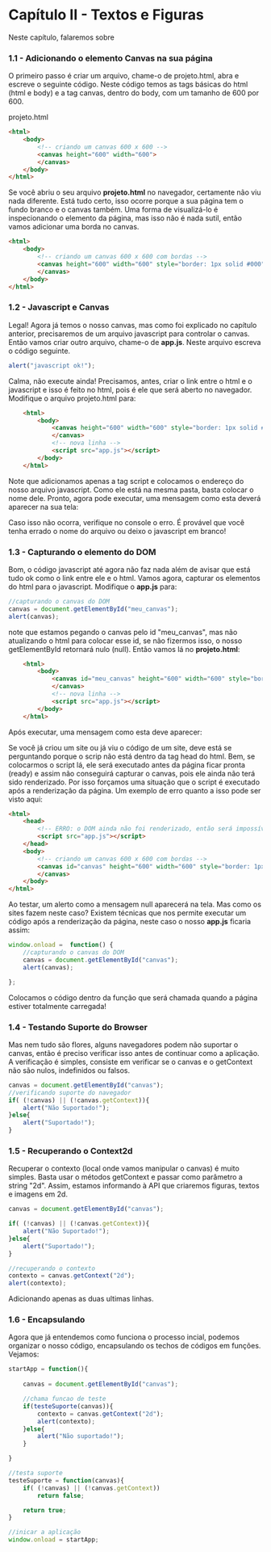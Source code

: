 # Capítulo II - Textos e Figuras

Neste capítulo, falaremos sobre 

### 1.1 - Adicionando o elemento Canvas na sua página

O primeiro passo é criar um arquivo, chame-o de projeto.html, abra e escreve o seguinte código. Neste código temos as tags básicas do html (html e body) e a tag canvas, dentro do body, com um tamanho de 600 por 600.

projeto.html

```html
<html>
	<body>
		<!-- criando um canvas 600 x 600 -->
		<canvas height="600" width="600">
		</canvas>
	</body>
</html>
```

Se você abriu o seu arquivo **projeto.html** no navegador, certamente não viu nada diferente. Está tudo certo, isso ocorre porque a sua página tem o fundo branco e o canvas também. Uma forma de visualizá-lo é inspecionando o elemento da página, mas isso não é nada sutil, então vamos adicionar uma borda no canvas.

```html
<html>
	<body>
		<!-- criando um canvas 600 x 600 com bordas -->
		<canvas height="600" width="600" style="border: 1px solid #000">
		</canvas>
	</body>
</html>
```

### 1.2 - Javascript e Canvas

Legal! Agora já temos o nosso canvas, mas como foi explicado no capítulo anterior, precisaremos de um arquivo javascript para controlar o canvas. Então vamos criar outro arquivo, chame-o de **app.js**. Neste arquivo escreva o código seguinte.

```javascript
alert("javascript ok!");
```

Calma, não execute ainda! Precisamos, antes, criar o link entre o html e o javascript e isso é feito no html, pois é ele que será aberto no navegador. Modifique o arquivo projeto.html para:

```html
	<html>
		<body>
			<canvas height="600" width="600" style="border: 1px solid #000">
			</canvas>
			<!-- nova linha -->
			<script src="app.js"></script>
		</body>
	</html>
```

Note que adicionamos apenas a tag script e colocamos o endereço do nosso arquivo javascript. Como ele está na mesma pasta, basta colocar o nome dele. Pronto, agora pode executar, uma mensagem como esta deverá aparecer na sua tela:


Caso isso não ocorra, verifique no console o erro. É provável que você tenha errado o nome do arquivo ou deixo o javascript em branco!

### 1.3 - Capturando o elemento do DOM

Bom, o código javascript até agora não faz nada além de avisar que está tudo ok como o link entre ele e o html. Vamos agora, capturar os elementos do html para o javascript. Modifique o **app.js** para:

```javascript
//capturando o canvas do DOM
canvas = document.getElementById("meu_canvas");
alert(canvas);
```

note que estamos pegando o canvas pelo id "meu_canvas", mas não atualizando o html para colocar esse id, se não fizermos isso, o nosso getElementById retornará nulo (null). Então vamos lá no **projeto.html**:

```html
	<html>
		<body>
			<canvas id="meu_canvas" height="600" width="600" style="border: 1px solid #000">
			</canvas>
			<!-- nova linha -->
			<script src="app.js"></script>
		</body>
	</html>
```

Após executar, uma mensagem como esta deve aparecer:



Se você já criou um site ou já viu o código de um site, deve está se perguntando porque o scrip não está dentro da tag head do html. Bem, se colocarmos o script lá, ele será executado antes da página ficar pronta (ready) e assim não conseguirá capturar o canvas, pois ele ainda não terá sido renderizado. Por isso forçamos uma situação que o script é executado após a renderização da página. Um exemplo de erro quanto a isso pode ser visto aqui:

```html
<html>
	<head>
		<!-- ERRO: o DOM ainda não foi renderizado, então será impossível pegar o canvas-->
		<script src="app.js"></script>
	</head>
	<body>
		<!-- criando um canvas 600 x 600 com bordas -->
		<canvas id="canvas" height="600" width="600" style="border: 1px solid #000">
		</canvas>
	</body>
</html>
```
Ao testar, um alerto como a mensagem null aparecerá na tela. Mas como os sites fazem neste caso? Existem técnicas que nos permite executar um código após a renderização da página, neste caso o nosso **app.js** ficaria assim:

```javascript
window.onload =  function() { 
	//capturando o canvas do DOM
	canvas = document.getElementById("canvas");
	alert(canvas);

};
```
Colocamos o código dentro da função que será chamada quando a página estiver totalmente carregada! 

### 1.4 - Testando Suporte do Browser

Mas nem tudo são flores, alguns navegadores podem não suportar o canvas, então é preciso verificar isso antes de continuar como a aplicação. A verificação é simples, consiste em verificar se o canvas e o getContext não são nulos, indefinidos ou falsos.

```javascript
canvas = document.getElementById("canvas");
//verificando suporte do navegador
if( (!canvas) || (!canvas.getContext)){
	alert("Não Suportado!");
}else{
	alert("Suportado!");
}
```

### 1.5 - Recuperando o Context2d

Recuperar o contexto (local onde vamos manipular o canvas) é muito simples. Basta usar o métodos getContext e passar como parâmetro a string "2d". Assim, estamos informando à API que criaremos figuras, textos e imagens em 2d. 

```javascript
canvas = document.getElementById("canvas");

if( (!canvas) || (!canvas.getContext)){
	alert("Não Suportado!");
}else{
	alert("Suportado!");
}

//recuperando o contexto
contexto = canvas.getContext("2d");
alert(contexto);
```

Adicionando apenas as duas ultimas linhas.

### 1.6 - Encapsulando

Agora que já entendemos como funciona o processo incial, podemos organizar o nosso código, encapsulando os techos de códigos em funções. Vejamos:

```javascript
startApp = function(){
	
	canvas = document.getElementById("canvas");

	//chama funcao de teste
	if(testeSuporte(canvas)){
		contexto = canvas.getContext("2d");
		alert(contexto);
	}else{
		alert("Não suportado!");
	}

}

//testa suporte
testeSuporte = function(canvas){
	if( (!canvas) || (!canvas.getContext))
		return false;

	return true;	
}

//inicar a aplicação
window.onload = startApp;
```